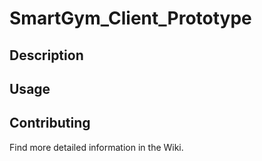 # SmartGym_Client_Prototype

## Description

## Usage

## Contributing

Find more detailed information in the Wiki.

